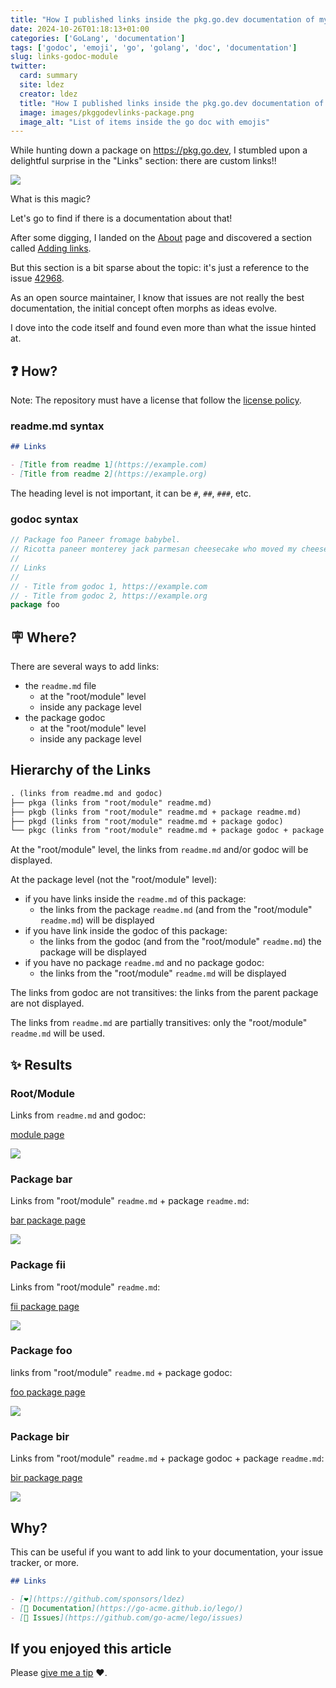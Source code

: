 ```yaml
---
title: "How I published links inside the pkg.go.dev documentation of my module"
date: 2024-10-26T01:18:13+01:00
categories: ['GoLang', 'documentation']
tags: ['godoc', 'emoji', 'go', 'golang', 'doc', 'documentation']
slug: links-godoc-module
twitter:
  card: summary
  site: ldez
  creator: ldez
  title: "How I published links inside the pkg.go.dev documentation of my module"
  image: images/pkggodevlinks-package.png
  image_alt: "List of items inside the go doc with emojis"
---
```


While hunting down a package on https://pkg.go.dev, I stumbled upon a delightful surprise in the "Links" section: there are custom links!!

![](/images/pkggodevlinks-package.png)

What is this magic?

<!--more-->

Let's go to find if there is a documentation about that!

After some digging, I landed on the [About](https://pkg.go.dev/about) page and discovered a section called [Adding links](https://pkg.go.dev/about#adding-links).

But this section is a bit sparse about the topic: it's just a reference to the issue [42968](https://github.com/golang/go/issues/42968).

As an open source maintainer, I know that issues are not really the best documentation, the initial concept often morphs as ideas evolve.

I dove into the code itself and found even more than what the issue hinted at.

## ❓ How?

Note: The repository must have a license that follow the [license policy](https://pkg.go.dev/license-policy).

### readme.md syntax

```markdown
## Links

- [Title from readme 1](https://example.com)
- [Title from readme 2](https://example.org)
```

The heading level is not important, it can be `#`, `##`, `###`, etc.

### godoc syntax

```go
// Package foo Paneer fromage babybel.
// Ricotta paneer monterey jack parmesan cheesecake who moved my cheese bavarian bergkase cheeseburger. 
//
// Links
//
// - Title from godoc 1, https://example.com
// - Title from godoc 2, https://example.org
package foo
```

## 🪧 Where?

There are several ways to add links:

- the `readme.md` file
  - at the "root/module" level
  - inside any package level
- the package godoc
  - at the "root/module" level
  - inside any package level

## Hierarchy of the Links

```md
. (links from readme.md and godoc)
├── pkga (links from "root/module" readme.md)
├── pkgb (links from "root/module" readme.md + package readme.md)
├── pkgd (links from "root/module" readme.md + package godoc)
└── pkgc (links from "root/module" readme.md + package godoc + package readme.md)
```

At the "root/module" level, the links from `readme.md` and/or godoc will be displayed.

At the package level (not the "root/module" level):
- if you have links inside the `readme.md` of this package:
  - the links from the package `readme.md` (and from the "root/module" `readme.md`) will be displayed
- if you have link inside the godoc of this package:
  - the links from the godoc (and from the "root/module" `readme.md`) the package will be displayed
- if you have no package `readme.md` and no package godoc:
  - the links from the "root/module" `readme.md` will be displayed

The links from godoc are not transitives: the links from the parent package are not displayed.

The links from `readme.md` are partially transitives: only the "root/module" `readme.md` will be used.

## ✨ Results

### Root/Module

Links from `readme.md` and godoc:

[module page](https://pkg.go.dev/github.com/ldez/pkggodevlinks@v0.1.0)

![](/images/pkggodevlinks-package.png)

### Package bar

Links from "root/module" `readme.md` + package `readme.md`:

[bar package page](https://pkg.go.dev/github.com/ldez/pkggodevlinks@v0.1.0/bar)

![](/images/pkggodevlinks-bar-package.png)

### Package fii

Links from "root/module" `readme.md`:

[fii package page](https://pkg.go.dev/github.com/ldez/pkggodevlinks@v0.1.0/fii)

![](/images/pkggodevlinks-fii-package.png)

### Package foo

links from "root/module" `readme.md` + package godoc:

[foo package page](https://pkg.go.dev/github.com/ldez/pkggodevlinks@v0.1.0/foo)

![](/images/pkggodevlinks-foo-package.png)

### Package bir

Links from "root/module" `readme.md` + package godoc + package `readme.md`:

[bir package page](https://pkg.go.dev/github.com/ldez/pkggodevlinks@v0.1.0/bir)

![](/images/pkggodevlinks-bir-package.png)

## Why?

This can be useful if you want to add link to your documentation, your issue tracker, or more.

```markdown
## Links

- [❤️](https://github.com/sponsors/ldez)
- [📑 Documentation](https://go-acme.github.io/lego/)
- [🐞 Issues](https://github.com/go-acme/lego/issues)
```

## If you enjoyed this article

Please [give me a tip](https://github.com/sponsors/ldez) ❤️.
